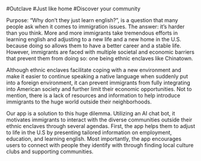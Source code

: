 #Outclave
#Just like home
#Discover your community

Purpose: 
“Why don’t they just learn english?”, is a question that many people ask when it comes to immigration issues. The answer: it’s harder than you think. More and more immigrants take tremendous efforts in learning english and adjusting to a new life and a new home in the U.S. because doing so allows them to have a better career and a stable life. However, immigrants are faced with multiple societal and economic barriers that prevent them from doing so: one being ethnic enclaves like Chinatown. 
 
Although ethnic enclaves facilitate coping with a new environment and make it easier to continue speaking a native language when suddenly put into a foreign environment, it can prevent immigrants from fully integrating into American society and further limit their economic opportunities. Not to mention, there is a lack of resources and information to help introduce immigrants to the huge world outside their neighborhoods.
 
Our app is a solution to this huge dilemma. Utilizing an AI chat bot, it motivates immigrants to interact with the diverse communities outside their ethnic enclaves through several agendas. First, the app helps them to adjust to life in the U.S by presenting tailored information on employment, education, and learning english. Most importantly, the app encourages users to connect with people they identify with through finding local culture clubs and supporting communities. 
